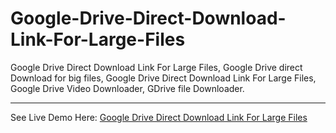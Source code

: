 # Google-Drive-Direct-Download-Link-For-Large-Files
Google Drive Direct Download Link For Large Files, Google Drive direct Download for big files, Google Drive Direct Download Link For Large Files, Google Drive Video Downloader, GDrive file Downloader.
<hr/>See Live Demo Here:
<a href='https://www.imamuddinwp.com/2024/03/google-drive-direct-download-link-for-large-files.html'>Google Drive Direct Download Link For Large Files</a> 
